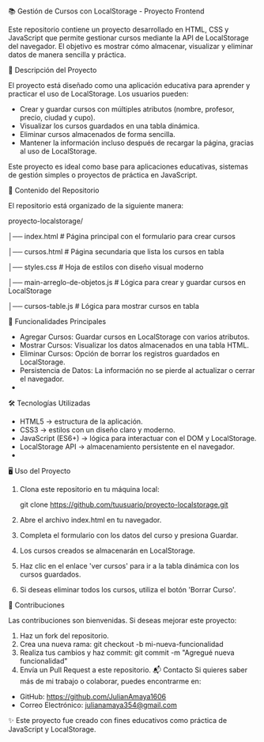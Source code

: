 📚 Gestión de Cursos con LocalStorage - Proyecto Frontend

Este repositorio contiene un proyecto desarrollado en HTML, CSS y JavaScript que permite gestionar cursos mediante la API de LocalStorage del navegador. El objetivo es mostrar cómo almacenar, visualizar y eliminar datos de manera sencilla y práctica.

📖 Descripción del Proyecto

El proyecto está diseñado como una aplicación educativa para aprender y practicar el uso de LocalStorage. Los usuarios pueden:

- Crear y guardar cursos con múltiples atributos (nombre, profesor, precio, ciudad y cupo).
- Visualizar los cursos guardados en una tabla dinámica.
- Eliminar cursos almacenados de forma sencilla.
- Mantener la información incluso después de recargar la página, gracias al uso de LocalStorage.

Este proyecto es ideal como base para aplicaciones educativas, sistemas de gestión simples o proyectos de práctica en JavaScript.

📂 Contenido del Repositorio

El repositorio está organizado de la siguiente manera:

proyecto-localstorage/

│── index.html              # Página principal con el formulario para crear cursos

│── cursos.html             # Página secundaria que lista los cursos en tabla

│── styles.css              # Hoja de estilos con diseño visual moderno

│── main-arreglo-de-objetos.js   # Lógica para crear y guardar cursos en LocalStorage

│── cursos-table.js         # Lógica para mostrar cursos en tabla


🚀 Funcionalidades Principales

- Agregar Cursos: Guardar cursos en LocalStorage con varios atributos.
- Mostrar Cursos: Visualizar los datos almacenados en una tabla HTML.
- Eliminar Cursos: Opción de borrar los registros guardados en LocalStorage.
- Persistencia de Datos: La información no se pierde al actualizar o cerrar el navegador.
- 
🛠️ Tecnologías Utilizadas

- HTML5 → estructura de la aplicación.
- CSS3 → estilos con un diseño claro y moderno.
- JavaScript (ES6+) → lógica para interactuar con el DOM y LocalStorage.
- LocalStorage API → almacenamiento persistente en el navegador.
- 

🖥️ Uso del Proyecto

1. Clona este repositorio en tu máquina local:
   
   git clone https://github.com/tuusuario/proyecto-localstorage.git

3. Abre el archivo index.html en tu navegador.

4. Completa el formulario con los datos del curso y presiona Guardar.

5. Los cursos creados se almacenarán en LocalStorage.

6. Haz clic en el enlace 'ver cursos' para ir a la tabla dinámica con los cursos guardados.

7. Si deseas eliminar todos los cursos, utiliza el botón 'Borrar Curso'.

📜 Contribuciones

Las contribuciones son bienvenidas. Si deseas mejorar este proyecto:

1. Haz un fork del repositorio.
2. Crea una nueva rama:
   git checkout -b mi-nueva-funcionalidad
3. Realiza tus cambios y haz commit:
   git commit -m "Agregué nueva funcionalidad"
4. Envía un Pull Request a este repositorio.
📬 Contacto
Si quieres saber más de mi trabajo o colaborar, puedes encontrarme en:

- GitHub: https://github.com/JulianAmaya1606
- Correo Electrónico: julianamaya354@gmail.com

✨ Este proyecto fue creado con fines educativos como práctica de JavaScript y LocalStorage.
